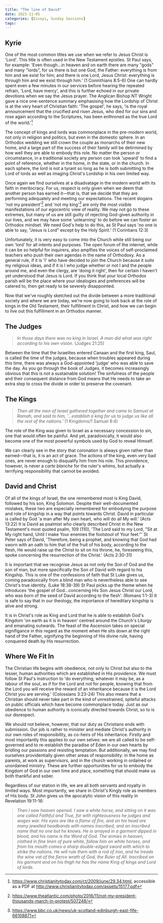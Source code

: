 ```yaml
---
title: "The line of David"
date: 2023-11-05
categories: [Essays, Sunday Sessions]
tags:
---
```


## Kyrie

One of the most common titles we use when we refer to Jesus Christ is 'Lord'.
This title is often used in the New Testament epistles. St Paul says, for example:
'Even though...in heaven and on earth there are many "gods" and many "lords", for us there is but one God, the Father: everything is from him and we exist for him; and there is one Lord, Jesus Christ: everything is through him and we exist through him.' (1 Coninthians 8:5-6)
One can hardly spent even a few minutes in our services before hearing the repeated refrain, 'Lord, have mercy', and this is further echoed in our private devotions when we say the Jesus prayer.
The Anglican Bishop NT Wright gave a nice one-sentence summary emphasising how the Lordship of Christ is at the very heart of Christian faith: 'The gospel', he says, 'is the royal announcement that the crucified and risen Jesus, who died for our sins and rose again according to the Scriptures, has been enthroned as the true Lord of the world.'[^wright]

The concept of kings and lords was commonplace in the pre-modern world, not only in religion and politics, but even in the domestic sphere.
In an Orthodox wedding we still crown the couple as monarchs of their new home, and a large part of the success of their family will be detirmined by how well they are able to embody this role.
No matter the person or circumstance, in a traditional society any person can look 'upward' to find a point of reference, whether in the home, in the state, or in the church.
In each sphere, the lord is not a tyrant so long as he is both submitting to the Lord of lords as well as imaging Christ's Lordship in his own limited way.

Once again we find ourselves at a disadvatage in the modern world with its faith in meritocracy.
For us, respect is only given when we deem that another person has earned it&mdash;that is, that we decide that they are performing adequately and meeting our expectations.
The recent slogans 'not my president'[^not-my-president] and 'not my king'[^not-my-king] are only the most visible manifestations of our egocentric view of reality.
We may not go to these extremes, but many of us are still guilty of rejecting God-given authority in our lives, and we may have some 'unlearning' to do before we can foster an Orthodox mindset.
We need God's help to do this, as St Paul says 'no one is able to say, "Jesus is Lord" except by the Holy Spirit.' (1 Corintians 12:3)

Unfortunately, it is very easy to come into the Church while still being our own 'lord' for all intents and purposes.
The open forum of the internet, while it can be so helpful for inquirers, also amplfies the voices of self-proclaimed teachers who push their own agendas in the name of Orthodoxy.
As a general rule, if it is 'I' who have decided to join the Church because it suits my religious ideas, and if it is I who judge whether or not I and the people around me, and even the clergy, are 'doing it right', then for certain I haven't yet understood that Jesus is Lord.
If you think that your local Orthodox parish will be the place where your idealogies and preferences will be catered to, then get ready to be severely disappointed.

Now that we've roughly sketched out the divide between a more traditional society and where we are today, we're now going to look back at the role of kings in the Old Testament, their fulfillment in Christ, and how we can begin to live out this fulfillment in an Orthodox manner.

## The Judges

> *In those days there was no king in Israel. A man did what was right according to his own vision.* (Judges 21:25)

Between the time that the Israelites entered Canaan and the first king, Saul, is called the time of the judges, because when troubles appeared during this time, there was always a God-appointed 'judge' who was able to save the day.
As you go through the book of Judges, it becomes increasingly obvious that this is not a sustainable solution!
The sinfulness of the people and their consequent distance from God means that He needs to take an extra step to cross the divide in order to preserve the covenant.

## The Kings

> *Then all the men of Israel gathered together and came to Samuel at Ramah, and said to him, '...establish a king for us to judge us like all the rest of the nations.'* (1 Kingdoms/1 Samuel 8:4)

The role of the King was given to Israel as a necessary concession to sin, one that would often be painful.
And yet, paradoxically, it would also become one of the most powerful symbols used by God to reveal Himself.

We can clearly see in the story that coronation is always given rather than earned&mdash;that is, it is an act of grace.
The actions of the king, even very bad ones, are never enough to disqualify him from his role.
This providence, however, is never a _carte blanche_ for the ruler's whims, but actually a terrifying responsibility that cannot be avoided.

## David and Christ

Of all of the kings of Israel, the one remembered most is King David, followed by his son, King Solomon.
Despite their well-documented mistakes, these two are especially remembered for embodying the purpose and role of kingship in a way that points towards Christ.
David in particular is called by God 'a man after My own heart, who will do all My will.' (Acts 13:22)
It is David as psalmist who clearly described Christ in the New Testament's most quoted psalm, 109 (110), 'The Lord said to my Lord, "Sit at My right hand, Until I make Your enemies the footstool of Your feet."'
St Peter says of David, 'Therefore, being a prophet, and knowing that God had sworn with an oath to him that of the fruit of his body, according to the flesh, He would raise up the Christ to sit on his throne, he, foreseeing this, spoke concerning the resurrection of the Christ.' (Acts 2:30-31)

It is important that we recognise Jesus as not only the Son of God and the son of man, but more specifically the Son of David with regard to his Kingship.
This is one of the confessions of faith that St Luke gives us, coming paradoxically from a blind man who is nevertheless able to see Christ's true identity. (Luke 18:38-39)
St Paul picks up the theme when he introduces 'the gospel of God...concerning His Son Jesus Christ our Lord, who was born of the seed of David according to the flesh'. (Romans 1:1-3)
It is safe to say that in our theology, the importance of hereditary kingship is alive and strong.

It is in Christ's role as King and Lord that he is able to establish God's Kingdom 'on earth as it is in heaven' centred around the Church's Liturgy and emanating outwards.
The feast of the Ascension takes on special signifigance in this regard as the moment when He sits down at the right hand of the Father, signifying the beginning of His divine rule, having conquered death by His resurrection.

## Where We Fit In

The Christian life begins with obedience, not only to Christ but also to the lesser, human authorities which are established in His providence.
We must follow St Paul's instruction to 'do everything, whatever it may be, as a labour of the soul, as if for the Lord and not for people, knowing that from the Lord you will receive the reward of an inheritance because it is the Lord Christ you are serving.' (Colossians 3:23-24)
This also means that a Christian should never take part in the kind of unrestrained, spiteful attacks on public officials which have become commonplace today.
Just as our obedience to human authority is iconically directed towards Christ, so to is our disrespect.

We should not believe, however, that our duty as Christians ends with submission.
Our job is rather to minister and mediate Christ's authority in our own roles of responsibility, as co-heirs of His inheritance.
Firstly and most importantly this applies to our own selves: we are all called to be self-governed and to re-establish the paradise of Eden in our own hearts by bridling our passions and resisting temptation.
But additionally, we may find ourselves providentially given other areas of responsibility: in the home as parents, at work as supervisors, and in the church working in ordained or unordained ministry.
These are further opportunities for us to embody the Kingdom of God in our own time and place, something that should make us both thankful and sober.

Regardless of our station in life, we are all both servants and royalty in limited ways. Most importantly, we share in Christ's Kingly role as members of His body. St John gives us the apocalytic vision of this reality in Revelation 19:11-16:

> *Then I saw heaven opened. I saw a white horse, and sitting on it was one called Faithful and True, for with righteousness he judges and wages war. His eyes are like a flame of fire, and on his head are many jewelled headbands with names inscribed, and an inscribed name that no one but he knows. He is arrayed in a garment dipped in blood, and his name is the Word of God. The armies in heaven, clothed in fine linen of pure white, follow him on white horses, and from his mouth comes a sharp double-edged sword with which to strike the nations. He will rule them with a rod of iron, and he treads the wine vat of the fierce wrath of God, the Ruler of All. Inscribed on his garment and on his thigh he has the name King of kings and Lord of lords.*

[^wright]: <https://www.christianitytoday.com/ct/2009/june/29.34.html>, accessible as a PDF at <http://www.christianitytoday.com/assets/15177.pdf>
[^not-my-president]: <https://www.theatlantic.com/photo/2016/11/not-my-president-thousands-march-in-protest/507248/>
[^not-my-king]: <https://www.bbc.co.uk/news/uk-scotland-edinburgh-east-fife-66108871>
